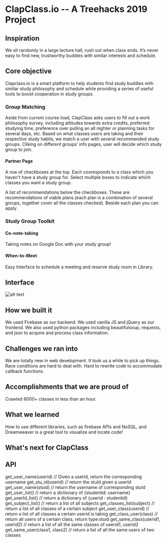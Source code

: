 # ClapClass.io -- A Treehacks 2019 Project

## Inspiration
We sit randomly in a large lecture hall, rush out when class ends. It’s never easy to find new, trustworthy buddies with similar interests and schedule. 

## Core objective
Clapclass.io is a smart platform to help students find study buddies with similar study philosophy and schedule while providing a series of useful tools to boost cooperation in study groups.

### Group Matching
Aside from current course load, ClapClass asks users to fill out a work philosophy survey, including attitudes towards extra credits, preferred studying time, preference over pulling an all nighter or planning tasks for several days, etc. Based on what classes users are taking and their respective study habits, we match a user with several recommended study groups. Cliking on different groups’ info pages, user will decide which study group to join.
#### Partner Page
A row of checkboxes at the top. Each cooresponds to a class which you haven't have a study group for. Select multiple boxes to indicate which classes you want a study group.

A list of recommendations below the checkboxes. These are recommendations of viable plans.(each plan is a combination of several groups, together cover all the classes checked). Beside each plan you can apply


### Study Group Toolkit
#### Co-note-taking
Taking notes on Google Doc with your study group! 
#### When-to-Meet
Easy Interface to schedule a meeting and reserve study room in Library.

## Interface
![alt text](https://github.com/violetyao/treehacks/blob/master/sketch/ClapClass_processon%201.25%20am.jpg)

## How we built it
We used Firebase as our backend. We used vanilla JS and jQuery as our frontend. We also used python packages including beautifulsoup, requests, and json to acquire and process class information. 

## Challenges we ran into
We are totally new in web development. It took us a while to pick up things.
Race conditions are hard to deal with. Hard to rewrite code to accommodate callback functions.

## Accomplishments that we are proud of
Crawled 6000+ classes in less than an hour.

## What we learned
How to use different libraries, such as firebase APIs and NoSQL, and Dreamweaver is a great tool to visualize and locate code!

## What's next for ClapClass


## API
get_user_name(userid) // Given a userId, return the corresponding username
get_stu_id(userid) // return the stuId given a userId
get_user_name(stuid) // return the username of corresponding stuId
get_user_list() // return a dictionary of {studentid: username}
get_userId_list() // return a dictionary of {userid : studentid}
get_subject_list() // return a list of all subjects
get_classes_list(subject) // return a list of all classes of a certain subject
get_user_class(userid) // return a list of all classes a certain userid is taking
get_class_user(class) // return all users of a certain class, return type:stuid
get_same_class(userid1, userid2) // return a list of all the same classes of userid1, userid2
get_same_user(class1, class2) // return a list of all the same users of two classes
